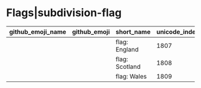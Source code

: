 # Flags|subdivision-flag

|github_emoji_name|github_emoji|short_name|unicode_index|
|---|---|---|---|
|||flag: England|1807|
|||flag: Scotland|1808|
|||flag: Wales|1809|

